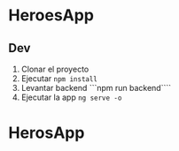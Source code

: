 # HeroesApp

## Dev

1. Clonar el proyecto
2. Ejecutar ```npm install```
3. Levantar backend ```npm run backend````
4. Ejecutar la app ```ng serve -o```
# HerosApp
